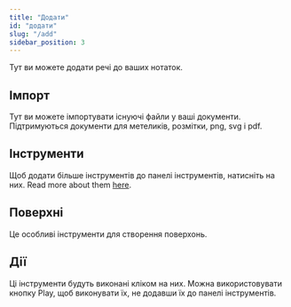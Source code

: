 ```yaml
---
title: "Додати"
id: "додати"
slug: "/add"
sidebar_position: 3
---
```


Тут ви можете додати речі до ваших нотаток.

## Імпорт

Тут ви можете імпортувати існуючі файли у ваші документи. Підтримуються документи для метеликів, розмітки, png, svg і pdf.

## Інструменти

Щоб додати більше інструментів до панелі інструментів, натисніть на них. Read more about them [here](tools).

## Поверхні

Це особливі інструменти для створення поверхонь.

## Дії

Ці інструменти будуть виконані кліком на них. Можна використовувати кнопку Play, щоб виконувати їх, не додавши їх до панелі інструментів.
